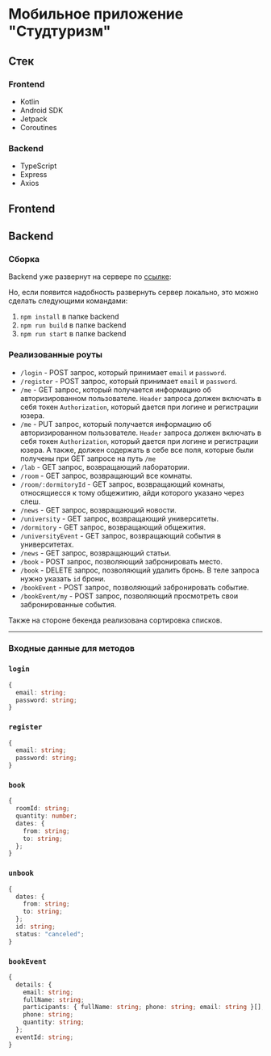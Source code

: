 # Мобильное приложение "Студтуризм"
## Стек
### Frontend
- Kotlin
- Android SDK 
- Jetpack
- Coroutines
### Backend
- TypeScript
- Express
- Axios
## Frontend


## Backend
### Сборка
Backend уже развернут на сервере по [ссылке](https://codehunters-service.onrender.com): 

Но, если появится надобность развернуть сервер локально, это можно сделать следующими командами:

1. `npm install` в папке backend
2. `npm run build` в папке backend
3. `npm run start` в папке backend

### Реализованные роуты
- `/login` - POST запрос, который принимает `email` и `password`.
- `/register` - POST запрос, который принимает `email` и `password`.
- `/me` - GET запрос, который получается информацию об авторизированном пользователе. `Header` запроса должен включать в себя токен `Authorization`, который дается при логине и регистрации юзера.
- `/me` - PUT запрос, который получается информацию об авторизированном пользователе. `Header` запроса должен включать в себя токен `Authorization`, который дается при логине и регистрации юзера. А также, должен содержать в себе все поля, которые были получены при GET запросе на путь `/me`
- `/lab` - GET запрос, возвращающий лаборатории.
- `/room` - GET запрос, возвращающий все комнаты.
- `/room/:dormitoryId` - GET запрос, возвращающий комнаты, относящиесся к тому общежитию, айди которого указано через слеш.
- `/news` - GET запрос, возвращающий новости.
- `/university` - GET запрос, возвращающий университеты.
- `/dormitory` - GET запрос, возвращающий общежития.
- `/universityEvent` - GET запрос, возвращающий события в университетах.
- `/news` - GET запрос, возвращающий статьи.
- `/book` - POST запрос, позволяющий забронировать место.
- `/book` - DELETE запрос, позволяющий удалить бронь. В теле запроса нужно указать `id` брони.
- `/bookEvent` - POST запрос, позволяющий забронировать событие.
- `/bookEvent/my` - POST запрос, позволяющий просмотреть свои забронированные события.

Также на стороне бекенда реализована сортировка списков.

---

### Входные данные для методов

### `login`
```ts
{
  email: string;
  password: string;
}
```

### `register`
```ts
{
  email: string;
  password: string;
}
```

### `book`
```ts
{
  roomId: string;
  quantity: number;
  dates: {
    from: string;
    to: string;
  };
}
```

### `unbook`
```ts
{
  dates: {
    from: string;
    to: string;
  };
  id: string;
  status: "canceled";
}
```


### `bookEvent`
```ts
{
  details: {
    email: string;
    fullName: string;
    participants: { fullName: string; phone: string; email: string }[];
    phone: string;
    quantity: string;
  };
  eventId: string;
}
```